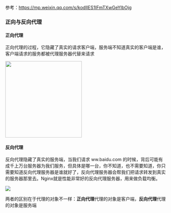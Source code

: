 参考：https://mp.weixin.qq.com/s/kodlIES1IFmTXwGeYlbOjg

### 正向与反向代理

#### 正向代理

正向代理的过程，它隐藏了真实的请求客户端，服务端不知道真实的客户端是谁，客户端请求的服务都被代理服务器代替来请求

<div>
    <image src="img\nginx1.jpg" height="240"></image>
</div>

#### 反向代理

反向代理隐藏了真实的服务端，当我们请求 ww.baidu.com 的时候，背后可能有成千上万台服务器为我们服务，但具体是哪一台，你不知道，也不需要知道，你只需要知道反向代理服务器是谁就好了，反向代理服务器会帮我们把请求转发到真实的服务器那里去。Nginx就是性能非常好的反向代理服务器，用来做负载均衡。

<div>
    <image src="img\nginx2.jpg"></image>
</div>

两者的区别在于代理的对象不一样：**正向代理**代理的对象是客户端，**反向代理**代理的对象是服务端